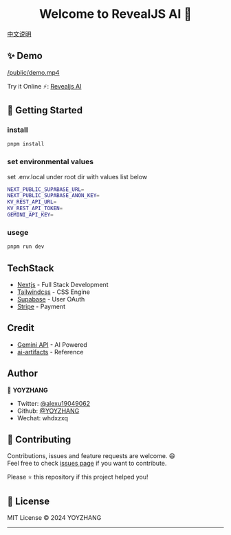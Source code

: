<h1 align="center">Welcome to RevealJS AI 👋</h1>

[中文说明](/README_CN.md)

## ✨ Demo
[/public/demo.mp4](https://github.com/user-attachments/assets/d5a4b37a-553b-41b4-ba33-ad457d118311)

Try it Online ⚡️:  [Revealjs AI](https://ppt.revealjs.online)

## 🚀 Getting Started

### install
```sh
pnpm install
```
### set environmental values
set .env.local under root dir with values list below
```sh
NEXT_PUBLIC_SUPABASE_URL=
NEXT_PUBLIC_SUPABASE_ANON_KEY=
KV_REST_API_URL=
KV_REST_API_TOKEN=
GEMINI_API_KEY=
```
### usege
```sh
pnpm run dev
```

## TechStack
- [Nextjs](https://nextjs.org/docs) - Full Stack Development
- [Tailwindcss](https://tailwindcss.com/) - CSS Engine
- [Supabase](https://supabase.com/) - User OAuth
- [Stripe](https://stripe.com/docs/development) - Payment

## Credit
- [Gemini API](https://gemini.google.com/app) - AI Powered
- [ai-artifacts](https://github.com/e2b-dev/ai-artifacts) - Reference

## Author
 👤 **YOYZHANG**

- Twitter: [@alexu19049062](https://twitter.com/alexuzhang19049062)
- Github: [@YOYZHANG](https://github.com/YOYZHANG)
- Wechat: whdxzxq

## 🤝 Contributing

Contributions, issues and feature requests are welcome. 😄<br />
Feel free to check [issues page](https://github.com/YOYZHANG/ai-ppt/issues) if you want to contribute.<br />

Please ⭐️ this repository if this project helped you!


## 📝 License
MIT License © 2024 YOYZHANG

---

